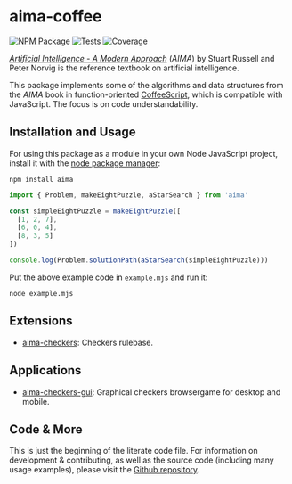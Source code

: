# aima-coffee

[![NPM Package](https://img.shields.io/npm/v/aima.svg)]("https://www.npmjs.com/package/aima")
[![Tests](https://github.com/davidpomerenke/aima-coffee/workflows/Node%20CI/badge.svg)](https://github.com/davidpomerenke/aima-coffee/actions?query=workflow%3A%22Node+CI%22)
[![Coverage](https://codecov.io/gh/davidpomerenke/aima-coffee/branch/master/graph/badge.svg)](https://codecov.io/gh/davidpomerenke/aima-coffee)

[*Artificial Intelligence - A Modern Approach*](http://aima.cs.berkeley.edu/) (*AIMA*) by Stuart Russell and Peter Norvig is the reference textbook on artificial intelligence. 

This package implements some of the algorithms and data structures from the *AIMA* book in function-oriented [CoffeeScript](https://coffeescript.org/), which is compatible with JavaScript.
The focus is on code understandability. 

## Installation and Usage

For using this package as a module in your own Node JavaScript project, install it with the [node package manager](https://github.com/npm/cli):

`npm install aima`

```javascript
import { Problem, makeEightPuzzle, aStarSearch } from 'aima'

const simpleEightPuzzle = makeEightPuzzle([
  [1, 2, 7],
  [6, 0, 4],
  [8, 3, 5]
])

console.log(Problem.solutionPath(aStarSearch(simpleEightPuzzle)))
```

Put the above example code in `example.mjs` and run it: 

`node example.mjs`

## Extensions
- [aima-checkers](https://github.com/davidpomerenke/aima-checkers): Checkers rulebase.

## Applications
- [aima-checkers-gui](https://github.com/davidpomerenke/aima-checkers-gui): Graphical checkers browsergame for desktop and mobile.

## Code & More
This is just the beginning of the literate code file. For information on development & contributing, as well as the source code (including many usage examples), please visit the [Github repository](https://github.com/davidpomerenke/aima-coffee).
